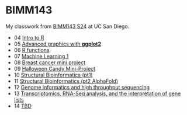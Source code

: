 # BIMM143

My classwork from [BIMM143 S24](https://bioboot.github.io/bimm143_S25/) at UC San Diego.

- 04 [Intro to R](https://github.com/xain7ariq/bimm143_github/blob/main/class04/week04.qmd)
- 05 [Advanced graphics with **ggplot2**]([https://github.com/xain7ariq/bimm143_github/blob/main/class05/class05.md](https://github.com/xain7ariq/bimm143_github/blob/main/class05/week05/class07/class07.qmd))
- 06 [R functions](https://github.com/xain7ariq/bimm143_github/blob/main/class06/class06.md)
- 07 [Machine Learning 1](https://github.com/xain7ariq/bimm143_github/blob/main/class07/class07.md)
- 08 [Breast cancer mini project](https://github.com/xain7ariq/bimm143_github/blob/main/class08/class08.md)
- 09 [Halloween Candy Mini-Project](https://github.com/xain7ariq/bimm143_github/blob/main/class09/class09.md)
- 10 [Structural Bioinformatics (pt1)](https://github.com/xain7ariq/bimm143_github/blob/main/class10/class10.md)
- 11 [Structural Bioinformatics (pt2 AlphaFold)](https://github.com/xain7ariq/bimm143_github/blob/main/class11/class11.md)
- 12 [Genome informatics and high throughput sequencing](https://github.com/xain7ariq/bimm143_github/blob/main/class12/class12.md)
- 13 [Transcriptomics, RNA-Seq analysis, and the interpretation of gene lists](https://github.com/xain7ariq/bimm143_github/blob/main/class13/class13.md)
- 14 [TBD]()
